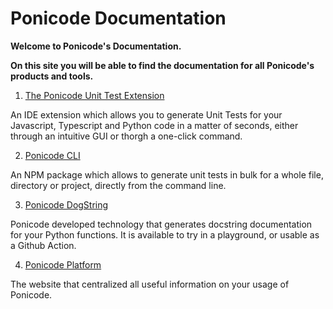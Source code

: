 # Ponicode Documentation

**Welcome to Ponicode's Documentation.**

**On this site you will be able to find the documentation for all Ponicode's products and tools.**

1. [The Ponicode Unit Test Extension](ut_extension/)

An IDE extension which allows you to generate Unit Tests for your Javascript, Typescript and Python code in a matter of seconds, either through an intuitive GUI or thorgh a one-click command.

2. [Ponicode CLI](cli/)

An NPM package which allows to generate unit tests in bulk for a whole file, directory or project, directly from the command line.

3. [Ponicode DogString](dogstring/)

Ponicode developed technology that generates docstring documentation for your Python functions. It is available to try in a playground, or usable as a Github Action.

4. [Ponicode Platform](platform/)

The website that centralized all useful information on your usage of Ponicode.